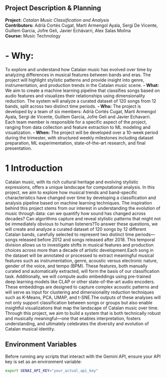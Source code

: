 ## Project Description & Planning
**Project:** *Catalan Music Classification and Analysis*   
**Contributors:** Adrià Cortés Cugat, Martí Armengol Ayala, Sergi De Vicente, Guillem Garcia, Jofre Geli, Javier Echávarri, Alex Salas Molina  
**Course:** Music Technology

# **- Why:** 
To explore and understand how Catalan music has evolved over time by analyzing differences in musical features between bands and eras. The project will highlight stylistic patterns and provide insight into genre, instrumentation, and production trends in the Catalan music scene.
**- What:** We aim to create a machine learning pipeline that classifies songs based on audio features and visualizes their relationships using dimensionality reduction. The system will analyze a curated dataset of 120 songs from 12 bands, split across two distinct time periods.
**- Who:** The project is developed by a team of six members: Adrià Cortés Cugat, Martí Armengol Ayala, Sergi de Vicente, Guillem Garcia, Jofre Geli and Javier Echavarri. Each team member is responsible for a specific aspect of the project, ranging from data collection and feature extraction to ML modeling and visualization.
**- When:** The project will be developed over a 10-week period during the trimester, with structured weekly milestones including dataset preparation, ML experimentation, state-of-the-art research, and final presentation.

# **1 Introduction**

Catalan music, with its rich cultural heritage and evolving stylistic expressions, offers a unique landscape for computational analysis. In this project, we aim to explore how musical trends and band-specific characteristics have changed over time by developing a classification and analysis pipeline based on machine learning techniques. The inspiration behind this project stems from our interest in understanding the evolution of music through data: can we quantify how sound has changed across decades? Can algorithms capture and reveal stylistic patterns that might not be immediately obvious to human listeners?To answer these questions, we will create and analyze a curated dataset of 120 songs by 12 different Catalan bands, carefully selected to represent two distinct time periods—songs released before 2012 and songs released after 2018. This temporal division allows us to investigate shifts in musical features and production choices across more than a decade of artistic development.Each song in the dataset will be annotated or processed to extract meaningful musical features such as instrumentation, genre, acoustic versus electronic nature, gender of the voice, and tempo (BPM). These features, both manually curated and automatically extracted, will form the basis of our classification task. Additionally, we will compute audio embeddings using pre-trained deep learning models like CLAP or other state-of-the-art audio encoders. These embeddings are designed to capture complex acoustic patterns and will serve as input for clustering and dimensionality reduction techniques such as K-Means, PCA, UMAP, and t-SNE.The outputs of these analyses will not only support classification between songs or groups but also enable insightful visualizations that map the landscape of Catalan music over time. Through this project, we aim to build a system that is both technically robust and musically meaningful—one that enables interpretation, fosters understanding, and ultimately celebrates the diversity and evolution of Catalan musical identity.

## Environment Variables

Before running any scripts that interact with the Gemini API, ensure your API key is set as an environment variable:

```bash
export GENAI_API_KEY="your_actual_api_key"
```
